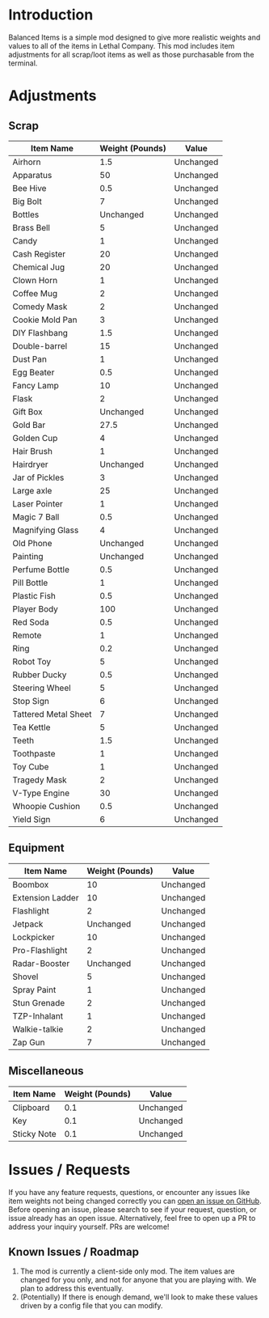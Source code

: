 # Introduction
Balanced Items is a simple mod designed to give more realistic weights and values to all of the items in Lethal Company.
This mod includes item adjustments for all scrap/loot items as well as those purchasable from the terminal.

# Adjustments
## Scrap
| Item Name            | Weight (Pounds) | Value     |
|----------------------|-----------------|-----------|
| Airhorn              | 1.5             | Unchanged |
| Apparatus            | 50              | Unchanged |
| Bee Hive             | 0.5             | Unchanged |
| Big Bolt             | 7               | Unchanged |
| Bottles              | Unchanged       | Unchanged |
| Brass Bell           | 5               | Unchanged |
| Candy                | 1               | Unchanged |
| Cash Register        | 20              | Unchanged |
| Chemical Jug         | 20              | Unchanged |
| Clown Horn           | 1               | Unchanged |
| Coffee Mug           | 2               | Unchanged |
| Comedy Mask          | 2               | Unchanged |
| Cookie Mold Pan      | 3               | Unchanged |
| DIY Flashbang        | 1.5             | Unchanged |
| Double-barrel        | 15              | Unchanged |
| Dust Pan             | 1               | Unchanged |
| Egg Beater           | 0.5             | Unchanged |
| Fancy Lamp           | 10              | Unchanged |
| Flask                | 2               | Unchanged |
| Gift Box             | Unchanged       | Unchanged |
| Gold Bar             | 27.5            | Unchanged |
| Golden Cup           | 4               | Unchanged |
| Hair Brush           | 1               | Unchanged |
| Hairdryer            | Unchanged       | Unchanged |
| Jar of Pickles       | 3               | Unchanged |
| Large axle           | 25              | Unchanged |
| Laser Pointer        | 1               | Unchanged |
| Magic 7 Ball         | 0.5             | Unchanged |
| Magnifying Glass     | 4               | Unchanged |
| Old Phone            | Unchanged       | Unchanged |
| Painting             | Unchanged       | Unchanged |
| Perfume Bottle       | 0.5             | Unchanged |
| Pill Bottle          | 1               | Unchanged |
| Plastic Fish         | 0.5             | Unchanged |
| Player Body          | 100             | Unchanged |
| Red Soda             | 0.5             | Unchanged |
| Remote               | 1               | Unchanged |
| Ring                 | 0.2             | Unchanged |
| Robot Toy            | 5               | Unchanged |
| Rubber Ducky         | 0.5             | Unchanged |
| Steering Wheel       | 5               | Unchanged |
| Stop Sign            | 6               | Unchanged |
| Tattered Metal Sheet | 7               | Unchanged |
| Tea Kettle           | 5               | Unchanged |
| Teeth                | 1.5             | Unchanged |
| Toothpaste           | 1               | Unchanged |
| Toy Cube             | 1               | Unchanged |
| Tragedy Mask         | 2               | Unchanged |
| V-Type Engine        | 30              | Unchanged |
| Whoopie Cushion      | 0.5             | Unchanged |
| Yield Sign           | 6               | Unchanged |

## Equipment
| Item Name        | Weight (Pounds) | Value     |
|------------------|-----------------|-----------|
| Boombox          | 10              | Unchanged |
| Extension Ladder | 10              | Unchanged |
| Flashlight       | 2               | Unchanged |
| Jetpack          | Unchanged       | Unchanged |
| Lockpicker       | 10              | Unchanged |
| Pro-Flashlight   | 2               | Unchanged |
| Radar-Booster    | Unchanged       | Unchanged |
| Shovel           | 5               | Unchanged |
| Spray Paint      | 1               | Unchanged |
| Stun Grenade     | 2               | Unchanged |
| TZP-Inhalant     | 1               | Unchanged |
| Walkie-talkie    | 2               | Unchanged |
| Zap Gun          | 7               | Unchanged |

## Miscellaneous
| Item Name   | Weight (Pounds) | Value     |
|-------------|-----------------|-----------|
| Clipboard   | 0.1             | Unchanged |
| Key         | 0.1             | Unchanged |
| Sticky Note | 0.1             | Unchanged |

# Issues / Requests
If you have any feature requests, questions, or encounter any issues like item weights not being changed correctly you can [open an issue on GitHub](https://github.com/Doug-Murphy/LethalCompanyMods/issues).
Before opening an issue, please search to see if your request, question, or issue already has an open issue.
Alternatively, feel free to open up a PR to address your inquiry yourself. PRs are welcome!

## Known Issues / Roadmap
1. The mod is currently a client-side only mod. The item values are changed for you only, and not for anyone that you are playing with. We plan to address this eventually.
2. (Potentially) If there is enough demand, we'll look to make these values driven by a config file that you can modify.